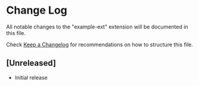 # Change Log

All notable changes to the "example-ext" extension will be documented in this file.

Check [Keep a Changelog](http://keepachangelog.com/) for recommendations on how to structure this file.

## [Unreleased]

- Initial release